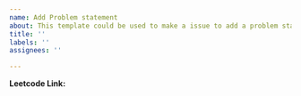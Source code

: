 ```yaml
---
name: Add Problem statement
about: This template could be used to make a issue to add a problem statement.
title: ''
labels: ''
assignees: ''

---
```


**Leetcode Link:** <link>
